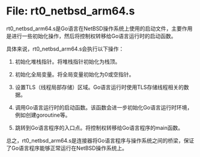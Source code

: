 # File: rt0_netbsd_arm64.s

rt0_netbsd_arm64.s是Go语言在NetBSD操作系统上使用的启动文件，主要作用是进行一些初始化操作，然后将控制权转移给Go语言运行时的启动函数。

具体来说，rt0_netbsd_arm64.s会执行以下操作：

1. 初始化堆栈指针。将堆栈指针初始化为栈顶。

2. 初始化全局变量。将全局变量初始化为0或空指针。

3. 设置TLS（线程局部存储）区域。Go语言运行时使用TLS存储线程相关的数据。

4. 调用Go语言运行时的启动函数。该函数会进一步初始化Go语言运行时环境，例如创建goroutine等。

5. 跳转到Go语言程序的入口点。将控制权转移给Go语言程序的main函数。

总之，rt0_netbsd_arm64.s是连接器将Go语言程序与操作系统之间的桥梁，保证了Go语言程序能够正常运行在NetBSD操作系统上。

